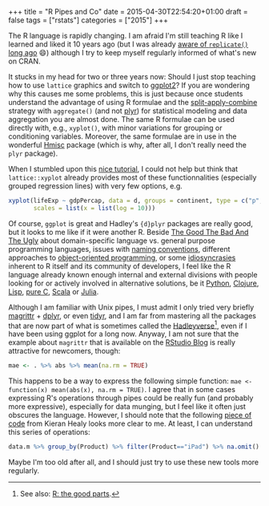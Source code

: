 +++
title = "R Pipes and Co"
date = 2015-04-30T22:54:20+01:00
draft = false
tags = ["rstats"]
categories = ["2015"]
+++

The R language is rapidly changing. I am afraid I'm still teaching R like I learned and liked it 10 years ago (but I was already [aware of `replicate()` long ago](http://wp.me/p1MjYA-xN) :smile:) although I try to keep myself regularly informed of what's new on CRAN.

<!--more-->

It stucks in my head for two or three years now: Should I just stop teaching how to use `lattice` graphics and switch to [ggplot2](http://ggplot2.org)? If you are wondering why this causes me some problems, this is just because once students understand the advantage of using R formulae and the [split-apply-combine](http://www.jstatsoft.org/v40/i01/) strategy with `aggregate()` (and not [plyr](http://plyr.had.co.nz)) for statistical modeling and data aggregation you are almost done. The same R formulae can be used directly with, e.g., `xyplot()`, with minor variations for grouping or conditioning variables. Moreover, the same formulae are in use in the wonderful [Hmisc](http://aliquote.org/articles/tech/hmisc/hmisc.html) package (which is why, after all, I don't really need the `plyr` package).

When I stumbled upon this [nice tutorial](https://ramnathv.github.io/pycon2014-r/visualize/base_graphics.html), I could not help but think that `lattice::xyplot` already provides most of these functionnalities (especially grouped regression lines) with very few options, e.g.

```r
xyplot(lifeExp ~ gdpPercap, data = d, groups = continent, type = c("p", "r"),
       scales = list(x = list(log = 10)))
```

Of course, `ggplot` is great and Hadley's `{d}plyr` packages are really good, but it looks to me like if it were another R. Beside [The Good The Bad And The Ugly](https://www.youtube.com/watch?v=6S9r_YbqHy8) about domain-specific language vs. general purpose programming languages, issues with [naming conventions](http://journal.r-project.org/archive/2012-2/RJournal_2012-2_Baaaath.pdf), different approaches to [object-oriented programming](http://adv-r.had.co.nz/OO-essentials.html), or some [idiosyncrasies](http://appliedpredictivemodeling.com/blog/2013/6/13/type-what) inherent to R itself and its community of developers, I feel like the R language already known enough internal and external divisions with people looking for or actively involved in alternative solutions, be it [Python](http://pandas.pydata.org/pandas-docs/version/0.15.2/ecosystem.html), [Clojure](http://data-sorcery.org), [Lisp](https://github.com/blindglobe/common-lisp-stat/), [pure C](http://modelingwithdata.org/about_the_book.html), [Scala](https://darrenjw.wordpress.com/2013/12/23/scala-as-a-platform-for-statistical-computing-and-data-science/) or [Julia](http://www.evanmiller.org/why-im-betting-on-julia.html).

Although I am familiar with Unix pipes, I must admit I only tried very briefly [magrittr](https://github.com/smbache/magrittr) + [dplyr](http://cran.rstudio.com/web/packages/dplyr/vignettes/introduction.html), or even [tidyr](http://blog.rstudio.org/2014/07/22/introducing-tidyr/), and I am far from mastering all the packages that are now part of what is sometimes called the [Hadleyverse](http://adolfoalvarez.cl/the-hitchhikers-guide-to-the-hadleyverse/)[^1], even if I have been using ggplot for a long now. Anyway, I am not sure that the example about `magrittr` that is available on the [RStudio Blog](http://blog.rstudio.org/2014/12/01/magrittr-1-5/) is really attractive for newcomers, though:

```r
mae <- . %>% abs %>% mean(na.rm = TRUE)
```

This happens to be a way to express the following simple function: `mae <- function(x) mean(abs(x), na.rm = TRUE)`. I agree that in some cases expressing R's operations through pipes could be really fun (and probably more expressive), especially for data munging, but I feel like it often just obscures the language. However, I should note that the following [piece of code](https://github.com/kjhealy/apple/blob/master/apple.r) from Kieran Healy looks more clear to me. At least, I can understand this series of operations:

```r
data.m %>% group_by(Product) %>% filter(Product=="iPad") %>% na.omit() %>% data.frame(.)
```

Maybe I'm too old after all, and I should just try to use these new tools more regularly.


[^1]: See also: [R: the good parts](http://blog.datascienceretreat.com).
